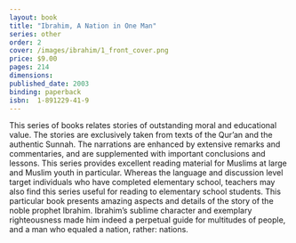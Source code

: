 ```yaml
---
layout: book
title: "Ibrahim, A Nation in One Man"
series: other
order: 2
cover: /images/ibrahim/1_front_cover.png
price: $9.00
pages: 214
dimensions:
published_date: 2003
binding: paperback
isbn:  1-891229-41-9
---
```


This series of books relates stories of outstanding moral and educational value. The stories are exclusively taken from texts of the Qur’an and the authentic Sunnah. The narrations are enhanced by extensive remarks and commentaries, and are supplemented with important conclusions and lessons.
This series provides excellent reading material for Muslims at large and Muslim youth in particular. Whereas the language and discussion level target individuals who have completed elementary school, teachers may also find this series useful for reading to elementary school students.
This particular book presents amazing aspects and details of the story of the noble prophet Ibrahim. Ibrahim’s sublime character and exemplary righteousness made him indeed a perpetual guide for multitudes of people, and a man who equaled a nation, rather: nations.
